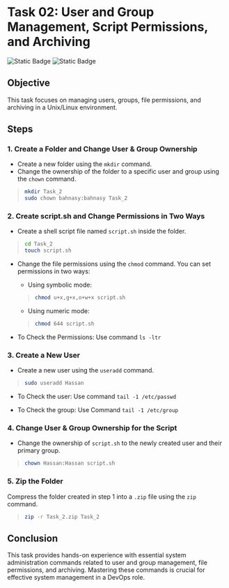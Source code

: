 # **Task 02: User and Group Management, Script Permissions, and Archiving**

![Static Badge](https://img.shields.io/badge/build-Ubuntu-brightgreen?style=flat&logo=ubuntu&label=Linux&labelColor=Orange&color=red) ![Static Badge](https://img.shields.io/badge/Linux-Task03-Orange?style=flat&label=DevOps&labelColor=blue&color=gray)


## **Objective**

This task focuses on managing users, groups, file permissions, and archiving in a Unix/Linux environment.

## **Steps**

### 1. Create a Folder and Change User & Group Ownership

- Create a new folder using the `mkdir` command.
- Change the ownership of the folder to a specific user and group using the `chown` command.
> ```bash
> mkdir Task_2
> sudo chown bahnasy:bahnasy Task_2
> ```

### 2. Create script.sh and Change Permissions in Two Ways

- Create a shell script file named `script.sh` inside the folder.

> ```bash
> cd Task_2
> touch script.sh
> ```

- Change the file permissions using the `chmod` command. You can set permissions in two ways:
    - Using symbolic mode:
    > ```bash
    > chmod u+x,g+x,o+w+x script.sh
    > ```

    - Using numeric mode:
    > ```bash
    > chmod 644 script.sh
    > ```

- To Check the Permissions: Use command `ls -ltr`

### 3. Create a New User

- Create a new user using the `useradd` command.
> ```bash
> sudo useradd Hassan
> ```

- To Check the user: Use command `tail -1 /etc/passwd`

- To Check the group: Use Command `tail -1 /etc/group`

### 4. Change User & Group Ownership for the Script

- Change the ownership of `script.sh` to the newly created user and their primary group.
> ```bash
> chown Hassan:Hassan script.sh
> ```

### 5. Zip the Folder
Compress the folder created in step 1 into a `.zip` file using the `zip` command.
> ```bash
> zip -r Task_2.zip Task_2
> ```

## **Conclusion**

This task provides hands-on experience with essential system administration commands related to user and group management, file permissions, and archiving. Mastering these commands is crucial for effective system management in a DevOps role.